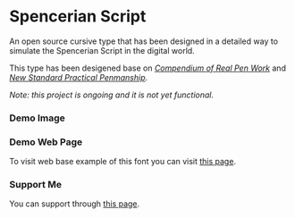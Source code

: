 # Spencerian Script
An open source cursive type that has been designed in a detailed way to simulate the Spencerian Script in the digital world.

This type has been desigened base on 
*[Compendium of Real Pen Work](https://www.iampeth.com/pdf/compendium-real-pen-work)* and *[New Standard Practical Penmanship](https://www.iampeth.com/pdf/new-standard-practical-penmanship)*.

*Note: this project is ongoing and it is not yet functional.*

### Demo Image

### Demo Web Page

To visit web base example of this font you can visit [this page](https://alirezaalipour.github.io/Spencerian_Script/).
### Support Me

You can support through [this page](https://www.alirezaalipour.com/Donation).
